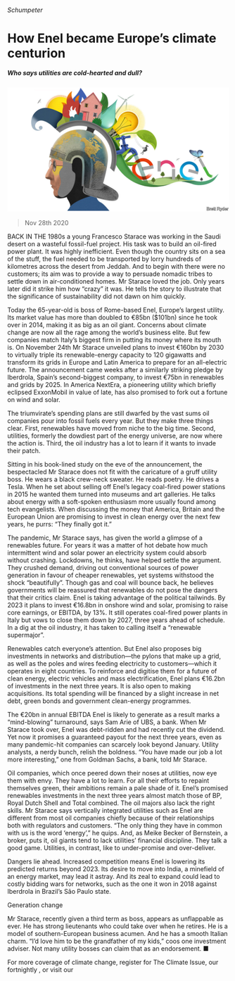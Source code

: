 ###### Schumpeter

# How Enel became Europe’s climate centurion 

##### Who says utilities are cold-hearted and dull? 

![image](images/20201128_WBD000_0.jpg) 

> Nov 28th 2020 

BACK IN THE 1980s a young Francesco Starace was working in the Saudi desert on a wasteful fossil-fuel project. His task was to build an oil-fired power plant. It was highly inefficient. Even though the country sits on a sea of the stuff, the fuel needed to be transported by lorry hundreds of kilometres across the desert from Jeddah. And to begin with there were no customers; its aim was to provide a way to persuade nomadic tribes to settle down in air-conditioned homes. Mr Starace loved the job. Only years later did it strike him how “crazy” it was. He tells the story to illustrate that the significance of sustainability did not dawn on him quickly.

Today the 65-year-old is boss of Rome-based Enel, Europe’s largest utility. Its market value has more than doubled to €85bn ($101bn) since he took over in 2014, making it as big as an oil giant. Concerns about climate change are now all the rage among the world’s business elite. But few companies match Italy’s biggest firm in putting its money where its mouth is. On November 24th Mr Starace unveiled plans to invest €160bn by 2030 to virtually triple its renewable-energy capacity to 120 gigawatts and transform its grids in Europe and Latin America to prepare for an all-electric future. The announcement came weeks after a similarly striking pledge by Iberdrola, Spain’s second-biggest company, to invest €75bn in renewables and grids by 2025. In America NextEra, a pioneering utility which briefly eclipsed ExxonMobil in value of late, has also promised to fork out a fortune on wind and solar.


The triumvirate’s spending plans are still dwarfed by the vast sums oil companies pour into fossil fuels every year. But they make three things clear. First, renewables have moved from niche to the big time. Second, utilities, formerly the dowdiest part of the energy universe, are now where the action is. Third, the oil industry has a lot to learn if it wants to invade their patch.

Sitting in his book-lined study on the eve of the announcement, the bespectacled Mr Starace does not fit with the caricature of a gruff utility boss. He wears a black crew-neck sweater. He reads poetry. He drives a Tesla. When he set about selling off Enel’s legacy coal-fired power stations in 2015 he wanted them turned into museums and art galleries. He talks about energy with a soft-spoken enthusiasm more usually found among tech evangelists. When discussing the money that America, Britain and the European Union are promising to invest in clean energy over the next few years, he purrs: “They finally got it.”

The pandemic, Mr Starace says, has given the world a glimpse of a renewables future. For years it was a matter of hot debate how much intermittent wind and solar power an electricity system could absorb without crashing. Lockdowns, he thinks, have helped settle the argument. They crushed demand, driving out conventional sources of power generation in favour of cheaper renewables, yet systems withstood the shock “beautifully”. Though gas and coal will bounce back, he believes governments will be reassured that renewables do not pose the dangers that their critics claim. Enel is taking advantage of the political tailwinds. By 2023 it plans to invest €16.8bn in onshore wind and solar, promising to raise core earnings, or EBITDA, by 13%. It still operates coal-fired power plants in Italy but vows to close them down by 2027, three years ahead of schedule. In a dig at the oil industry, it has taken to calling itself a “renewable supermajor”.

Renewables catch everyone’s attention. But Enel also proposes big investments in networks and distribution—the pylons that make up a grid, as well as the poles and wires feeding electricity to customers—which it operates in eight countries. To reinforce and digitise them for a future of clean energy, electric vehicles and mass electrification, Enel plans €16.2bn of investments in the next three years. It is also open to making acquisitions. Its total spending will be financed by a slight increase in net debt, green bonds and government clean-energy programmes.

The €20bn in annual EBITDA Enel is likely to generate as a result marks a “mind-blowing” turnaround, says Sam Arie of UBS, a bank. When Mr Starace took over, Enel was debt-ridden and had recently cut the dividend. Yet now it promises a guaranteed payout for the next three years, even as many pandemic-hit companies can scarcely look beyond January. Utility analysts, a nerdy bunch, relish the boldness. “You have made our job a lot more interesting,” one from Goldman Sachs, a bank, told Mr Starace.

Oil companies, which once peered down their noses at utilities, now eye them with envy. They have a lot to learn. For all their efforts to repaint themselves green, their ambitions remain a pale shade of it. Enel’s promised renewables investments in the next three years almost match those of BP, Royal Dutch Shell and Total combined. The oil majors also lack the right skills. Mr Starace says vertically integrated utilities such as Enel are different from most oil companies chiefly because of their relationships both with regulators and customers. “The only thing they have in common with us is the word ‘energy’,” he quips. And, as Meike Becker of Bernstein, a broker, puts it, oil giants tend to lack utilities’ financial discipline. They talk a good game. Utilities, in contrast, like to under-promise and over-deliver.

Dangers lie ahead. Increased competition means Enel is lowering its predicted returns beyond 2023. Its desire to move into India, a minefield of an energy market, may lead it astray. And its zeal to expand could lead to costly bidding wars for networks, such as the one it won in 2018 against Iberdrola in Brazil’s São Paulo state.

Generation change

Mr Starace, recently given a third term as boss, appears as unflappable as ever. He has strong lieutenants who could take over when he retires. He is a model of southern-European business acumen. And he has a smooth Italian charm. “I’d love him to be the grandfather of my kids,” coos one investment adviser. Not many utility bosses can claim that as an endorsement. ■

For more coverage of climate change, register for The Climate Issue, our fortnightly , or visit our 

